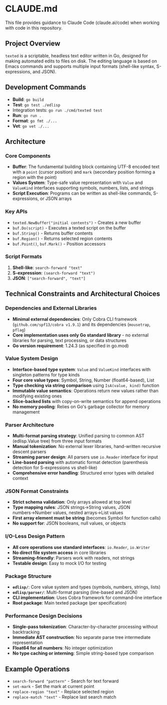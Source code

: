 # CLAUDE.md

This file provides guidance to Claude Code (claude.ai/code) when working with code in this repository.

## Project Overview

`texted` is a scriptable, headless text editor written in Go, designed for making automated edits to files on disk. The editing language is based on Emacs commands and supports multiple input formats (shell-like syntax, S-expressions, and JSON).

## Development Commands

- **Build**: `go build`
- **Test**: `go test ./edlisp`
- Integration tests: `go run ./cmd/texted test`
- **Run**: `go run .`
- **Format**: `go fmt ./...`
- **Vet**: `go vet ./...`

## Architecture

### Core Components

- **Buffer**: The fundamental building block containing UTF-8 encoded text with a `point` (cursor position) and `mark` (secondary position forming a region with the point)
- **Values System**: Type-safe value representation with `Value` and `ValueKind` interfaces supporting symbols, numbers, lists, and strings
- **Script Execution**: Programs can be written as shell-like commands, S-expressions, or JSON arrays

### Key APIs

- `texted.NewBuffer("initial contents")` - Creates a new buffer
- `buf.Do(script)` - Executes a texted script on the buffer
- `buf.String()` - Returns buffer contents
- `buf.Region()` - Returns selected region contents
- `buf.Point()`, `buf.Mark()` - Position accessors

### Script Formats

1. **Shell-like**: `search-forward "text"`
2. **S-expression**: `(search-forward "text")`  
3. **JSON**: `["search-forward", "text"]`

## Technical Constraints and Architectural Choices

### Dependencies and External Libraries

- **Minimal external dependencies**: Only Cobra CLI framework (`github.com/spf13/cobra v1.9.1`) and its dependencies (`mousetrap`, `pflag`)
- **Core implementation uses only Go standard library** - no external libraries for parsing, text processing, or data structures
- **Go version requirement**: 1.24.3 (as specified in go.mod)

### Value System Design

- **Interface-based type system**: `Value` and `ValueKind` interfaces with singleton patterns for type kinds
- **Four core value types**: Symbol, String, Number (float64-based), List
- **Type checking via string comparison** using `IsA(value, kind)` function
- **Immutable value semantics**: Operations return new values rather than modifying existing ones
- **Slice-backed lists** with copy-on-write semantics for append operations
- **No memory pooling**: Relies on Go's garbage collector for memory management

### Parser Architecture

- **Multi-format parsing strategy**: Unified parsing to common AST (edlisp.Value tree) from three input formats
- **Manual tokenization**: No external lexer libraries, hand-written recursive descent parsers
- **Streaming parser design**: All parsers use `io.Reader` interface for input
- **Line-based parsing** with automatic format detection (parenthesis detection for S-expressions vs shell-like)
- **Comprehensive error handling**: Structured error types with detailed context

### JSON Format Constraints

- **Strict schema validation**: Only arrays allowed at top level
- **Type mapping rules**: JSON strings→String values, JSON numbers→Number values, nested arrays→List values
- **First array element must be string** (becomes Symbol for function calls)
- **No support for**: JSON booleans, null values, or objects

### I/O-Less Design Pattern

- **All core operations use standard interfaces**: `io.Reader`, `io.Writer`
- **No direct file system access** in core libraries
- **Streaming-friendly**: Parsers work with readers, not strings
- **Testable design**: Easy to mock I/O for testing

### Package Structure

- **`edlisp/`**: Core value system and types (symbols, numbers, strings, lists)
- **`edlisp/parser/`**: Multi-format parsing (line-based and JSON)
- **CLI implementation**: Uses Cobra framework for command-line interface
- **Root package**: Main texted package (per specification)

### Performance Design Decisions

- **Single-pass tokenization**: Character-by-character processing without backtracking
- **Immediate AST construction**: No separate parse tree intermediate representation
- **Float64 for all numbers**: No integer optimization
- **No type caching or interning**: Simple string-based type comparison

## Example Operations

- `search-forward "pattern"` - Search for text forward
- `set-mark` - Set the mark at current point
- `replace-region "text"` - Replace selected region
- `replace-match "text"` - Replace last search match

